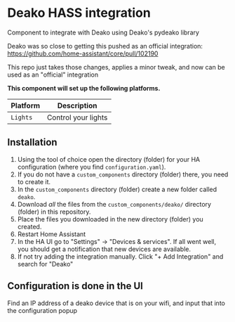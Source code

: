# Deako HASS integration

Component to integrate with Deako using Deako's pydeako library

Deako was so close to getting this pushed as an official integration: https://github.com/home-assistant/core/pull/102190

This repo just takes those changes, applies a minor tweak, and now can be used as an "official" integration

**This component will set up the following platforms.**

Platform | Description
-- | --
`Lights` | Control your lights

## Installation

1. Using the tool of choice open the directory (folder) for your HA configuration (where you find `configuration.yaml`).
2. If you do not have a `custom_components` directory (folder) there, you need to create it.
3. In the `custom_components` directory (folder) create a new folder called `deako`.
4. Download _all_ the files from the `custom_components/deako/` directory (folder) in this repository.
5. Place the files you downloaded in the new directory (folder) you created.
6. Restart Home Assistant
7. In the HA UI go to "Settings" -> "Devices & services". If all went well, you should get a notification that new devices are available.
8. If not try adding the integration manually. Click "+ Add Integration" and search for "Deako"

## Configuration is done in the UI

Find an IP address of a deako device that is on your wifi, and input that into the configuration popup
